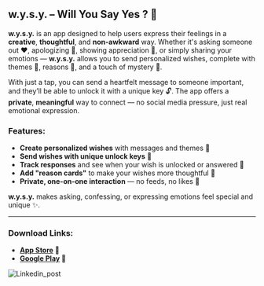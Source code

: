 
## **w\.y.s.y. – Will You Say Yes ? 💌**

**w\.y.s.y.** is an app designed to help users express their feelings in a **creative**, **thoughtful**, and **non-awkward** way. Whether it's asking someone out ❤️, apologizing 🙏, showing appreciation 💐, or simply sharing your emotions — **w\.y.s.y.** allows you to send personalized wishes, complete with themes 🎨, reasons 📝, and a touch of mystery 🔑.

With just a tap, you can send a heartfelt message to someone important, and they’ll be able to unlock it with a unique key 🔓. The app offers a **private**, **meaningful** way to connect — no social media pressure, just real emotional expression.

### Features:

* **Create personalized wishes** with messages and themes 💬
* **Send wishes with unique unlock keys** 🔑
* **Track responses** and see when your wish is unlocked or answered 📲
* **Add "reason cards"** to make your wishes more thoughtful 📝
* **Private, one-on-one interaction** — no feeds, no likes 🚫

**w\.y.s.y.** makes asking, confessing, or expressing emotions feel special and unique ✨.

---

### Download Links:

* **[App Store](https://apps.apple.com/us/app/w-y-s-y/id6745488721) 🍏**
* **[Google Play](https://play.google.com/store/apps/details?id=com.thierry.wysy1&hl=en) 🤖**


![Linkedin_post](https://github.com/user-attachments/assets/71520f5b-a02e-4755-a890-d339797bbd9f)

